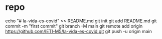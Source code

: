 # repo
echo "# la-vida-es-covid" >> README.md
git init
git add README.md
git commit -m "first commit"
git branch -M main
git remote add origin https://github.com/IETI-M5/la-vida-es-covid.git
git push -u origin main
